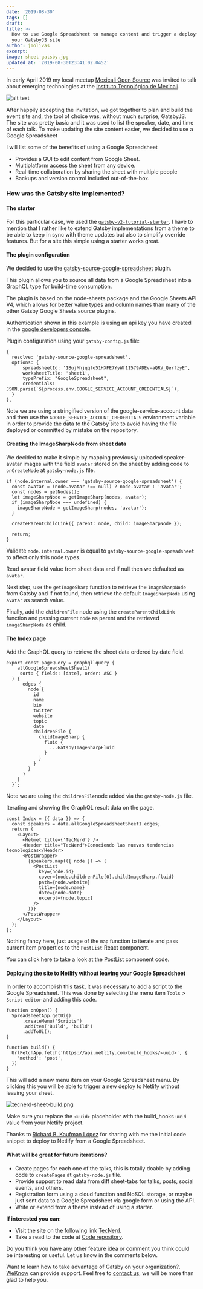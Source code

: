 ```yaml
---
date: '2019-08-30'
tags: []
draft:
title: >-
  How to use Google Spreadsheet to manage content and trigger a deployment of
  your GatsbyJS site
author: jmolivas
excerpt:
image: sheet-gatsby.jpg
updated_at: '2019-08-30T23:41:02.045Z'
---
```

In early April 2019 my local meetup [Mexicali Open Source](https://mxlos.org/) was invited to talk about emerging technologies at the [Instituto Tecnológico de Mexicali](http://www.itmexicali.edu.mx/).

![alt text](img/alex-knight-326705-unsplash.jpg)


After happily accepting the invitation, we got together to plan and build the event site and, the tool of choice was, without much surprise, GatsbyJS. The site was pretty basic and it was used to list the speaker, date, and time of each talk. To make updating the site content easier, we decided to use a Google Spreadsheet

I will list some of the benefits of using a Google Spreadsheet

* Provides a GUI to edit content from Google Sheet.
* Multiplatform access the sheet from any device.
* Real\-time collaboration by sharing the sheet with multiple people
* Backups and version control included out\-of\-the\-box.

### How was the Gatsby site implemented?

#### The starter

For this particular case, we used the [`gatsby-v2-tutorial-starter`](https://github.com/justinformentin/gatsby-v2-tutorial-starter). I have to mention that I rather like to extend Gatsby implementations from a theme to be able to keep in sync with theme updates but also to simplify override features. But for a site this simple using a starter works great.

#### The plugin configuration

We decided to use the [gatsby\-source\-google\-spreadsheet](https://www.gatsbyjs.org/packages/gatsby-source-google-spreadsheet/) plugin\.

This plugin allows you to source all data from a Google Spreadsheet into a GraphQL type for build\-time consumption.

The plugin is based on the node\-sheets package and the Google Sheets API V4, which allows for better value types and column names than many of the other Gatsby Google Sheets source plugins.

Authentication shown in this example is using an api key you have created in the [google developers console](https://console.developers.google.com/).

Plugin configuration using your `gatsby-config.js` file:

```
{
  resolve: 'gatsby-source-google-spreadsheet',
  options: {
      spreadsheetId: '1BujMhjqqlo51HXFE7YyWf11579ADEv-aQRV_QerfzyE',
      worksheetTitle: 'sheet1',
      typePrefix: "GoogleSpreadsheet",
      credentials: JSON.parse(`${process.env.GOOGLE_SERVICE_ACCOUNT_CREDENTIALS}`),
  }
},
```

Note we are using a stringified version of the google\-service\-account data and then use the `GOOGLE_SERVICE_ACCOUNT_CREDENTIALS` environment variable in order to provide the data to the Gatsby site to avoid having the file deployed or committed by mistake on the repository.

#### Creating the ImageSharpNode from sheet data

We decided to make it simple by mapping previously uploaded speaker\-avatar images with the field `avatar` stored on the sheet by adding code to `onCreateNode` at `gatsby-node.js` file\.

```
if (node.internal.owner === 'gatsby-source-google-spreadsheet') {
  const avatar = (node.avatar !== null) ? node.avatar : 'avatar';
  const nodes = getNodes();
  let imageSharpNode = getImageSharp(nodes, avatar);
  if (imageSharpNode === undefined) {
    imageSharpNode = getImageSharp(nodes, 'avatar');
  }

  createParentChildLink({ parent: node, child: imageSharpNode });

  return;
}
```

Validate `node.internal.owner` is equal to `gatsby-source-google-spreadsheet` to affect only this node types.

Read avatar field value from sheet data and if null then we defaulted as `avatar`.

Next step, use the `getImageSharp` function to retrieve the `ImageSharpNode` from Gatsby and if not found, then retrieve the default `ImageSharpNode` using `avatar` as search value.

Finally, add the `childrenFile` node using the `createParentChildLink` function and passing current `node` as parent and the retrieved `imageSharpNode` as child.

#### The Index page

Add the GraphQL query to retrieve the sheet data ordered by date field.

```
export const pageQuery = graphql`query {
    allGoogleSpreadsheetSheet1(
     sort: { fields: [date], order: ASC }
  ) {
      edges {
        node {
          id
          name
          bio
          twitter
          website
          topic
          date
          childrenFile {
            childImageSharp {
              fluid {
                ...GatsbyImageSharpFluid
              }
            }
          }
        }
      }
    }
  }`;
```

Note we are using the `childrenFile`node added via the `gatsby-node.js` file\.

Iterating and showing the GraphQL result data on the page.

```
const Index = ({ data }) => {
  const speakers = data.allGoogleSpreadsheetSheet1.edges;
  return (
    <Layout>
      <Helmet title={'TecNerd'} />
      <Header title="TecNerd">Conociendo las nuevas tendencias tecnologicas</Header>
      <PostWrapper>
        {speakers.map(({ node }) => (
          <PostList
            key={node.id}
            cover={node.childrenFile[0].childImageSharp.fluid}
            path={node.website}
            title={node.name}
            date={node.date}
            excerpt={node.topic}
          />
        ))}
      </PostWrapper>
    </Layout>
  );
};
```

Nothing fancy here, just usage of the `map` function to iterate and pass current item properties to the `PostList` React component.

You can click here to take a look at the [PostList](https://github.com/mxlos/tecnerd/blob/master/src/components/PostList.jsx) component code.

#### Deploying the site to Netlify without leaving your Google Spreadsheet

In order to accomplish this task, it was necessary to add a script to the Google Spreadsheet. This was done by selecting the menu item `Tools` \> `Script editor` and adding this code.

```
function onOpen() {
  SpreadsheetApp.getUi()
      .createMenu('Scripts')
      .addItem('Build', 'build')
      .addToUi();
}

function build() {
  UrlFetchApp.fetch('https://api.netlify.com/build_hooks/<uuid>', {
    'method': 'post',
  })
}
```

This will add a new menu item on your Google Spreadsheet menu. By clicking this you will be able to trigger a new deploy to Netlify without leaving your sheet.

![tecnerd-sheet-build.png](firebase-cloud-function-puppeteer.jpeg)


Make sure you replace the `<uuid>` placeholder with the build\_hooks `uuid` value from your Netlify project.

Thanks to [Richard B. Kaufman López](https://twitter.com/sparragus) for sharing with me the initial code snippet to deploy to Netlify from a Google Spreadsheet.

#### What will be great for future iterations?

* Create pages for each one of the talks, this is totally doable by adding code to `createPages` at `gatsby-node.js` file\.
* Provide support to read data from diff sheet\-tabs for talks, posts, social events, and others.
* Registration form using a cloud function and NoSQL storage, or maybe just sent data to a Google Spreadsheet via google form or using the API.
* Write or extend from a theme instead of using a starter.

**If interested you can:**

* Visit the site on the following link [TecNerd](https://tecnerd.netlify.com/).
* Take a read to the code at [Code repository](https://github.com/mxlos/tecnerd).

Do you think you have any other feature idea or comment you think could be interesting or useful. Let us know in the comments below.

Want to learn how to take advantage of Gatsby on your organization?.
[WeKnow](https://weknowinc.com/contact) can provide support. Feel free to [contact us](https://weknowinc.com/contact), we will be more than glad to help you.
